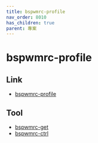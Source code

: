 ```yaml
---
title: bspwmrc-profile
nav_order: 8010
has_children: true
parent: 專案
---
```


# bspwmrc-profile


## Link

* [bspwmrc-profile](https://github.com/samwhelp/note-about-bspwm/tree/gh-pages/_demo/project/bspwmrc-profile)


## Tool

* [bspwmrc-get](bspwmrc-get)
* [bspwmrc-ctrl](bspwmrc-ctrl)
